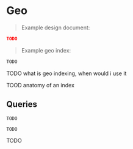 # Geo

> Example design document:

```json
TODO
```

> Example geo index:

```javascript
TODO
```

TODO what is geo indexing, when would i use it

TOOD anatomy of an index

## Queries

```shell
TODO
```

```python
TODO
```

TODO
